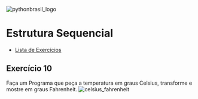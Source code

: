 ![pythonbrasil_logo](https://github.com/MatheusLPolidoro/python_brasil/assets/89528428/7c43d52a-bf1a-4add-9b72-72962962a3f9)

# Estrutura Sequencial 
- [Lista de Exercícios](https://github.com/MatheusLPolidoro/python_brasil)

## Exercício 10

Faça um Programa que peça a temperatura em graus Celsius, transforme e mostre em graus Fahrenheit.
![celsius_fahrenheit](https://github.com/MatheusLPolidoro/python_brasil/assets/89528428/0fc4668e-0b16-4831-ad33-fe9b597ff798)
